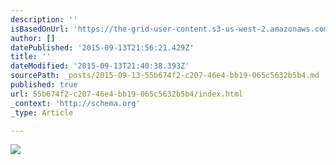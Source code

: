 ```yaml
---
description: ''
isBasedOnUrl: 'https://the-grid-user-content.s3-us-west-2.amazonaws.com/e4e279d1-c8d6-417d-8cdf-74bd4e8b252b.jpg'
author: []
datePublished: '2015-09-13T21:56:21.429Z'
title: ''
dateModified: '2015-09-13T21:40:38.393Z'
sourcePath: _posts/2015-09-13-55b674f2-c207-46e4-bb19-065c5632b5b4.md
published: true
url: 55b674f2-c207-46e4-bb19-065c5632b5b4/index.html
_context: 'http://schema.org'
_type: Article

---
```

![](https://the-grid-user-content.s3-us-west-2.amazonaws.com/e4e279d1-c8d6-417d-8cdf-74bd4e8b252b.jpg)